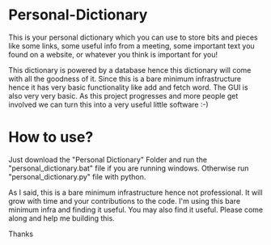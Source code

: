 # Personal-Dictionary
This is your personal dictionary which you can use to store bits and pieces like some links, some useful info from a meeting, some important text you found on a website, or whatever you think is important for you!

This dictionary is powered by a database hence this dictionary will come with all the goodness of it. Since this is a bare minimum infrastructure hence it has very basic functionality like add and fetch word. The GUI is also very very basic. As this project progresses and more people get involved we can turn this into a very useful little software :-)



# How to use?

Just download the "Personal Dictionary" Folder and run the "personal_dictionary.bat" file if you are running windows. Otherwise run "personal_dictionary.py" file with python.


As I said, this is a bare minimum infrastructure hence not professional. It will grow with time and your contributions to the code.
I'm using this bare minimum infra and finding it useful. You may also find it useful. Please come along and help me building this.

Thanks
